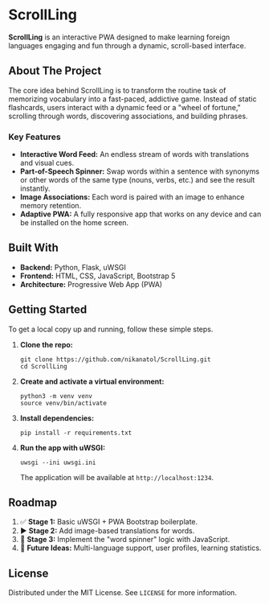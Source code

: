 # ScrollLing

**ScrollLing** is an interactive PWA designed to make learning foreign languages engaging and fun through a dynamic, scroll-based interface.

## About The Project

The core idea behind ScrollLing is to transform the routine task of memorizing vocabulary into a fast-paced, addictive game. Instead of static flashcards, users interact with a dynamic feed or a "wheel of fortune," scrolling through words, discovering associations, and building phrases.

### Key Features

*   **Interactive Word Feed:** An endless stream of words with translations and visual cues.
*   **Part-of-Speech Spinner:** Swap words within a sentence with synonyms or other words of the same type (nouns, verbs, etc.) and see the result instantly.
*   **Image Associations:** Each word is paired with an image to enhance memory retention.
*   **Adaptive PWA:** A fully responsive app that works on any device and can be installed on the home screen.

## Built With

*   **Backend:** Python, Flask, uWSGI
*   **Frontend:** HTML, CSS, JavaScript, Bootstrap 5
*   **Architecture:** Progressive Web App (PWA)

## Getting Started

To get a local copy up and running, follow these simple steps.

1.  **Clone the repo:**
    ```
    git clone https://github.com/nikanatol/ScrollLing.git
    cd ScrollLing
    ```
2.  **Create and activate a virtual environment:**
    ```
    python3 -m venv venv
    source venv/bin/activate
    ```
3.  **Install dependencies:**
    ```
    pip install -r requirements.txt
    ```
4.  **Run the app with uWSGI:**
    ```
    uwsgi --ini uwsgi.ini
    ```
    The application will be available at `http://localhost:1234`.

## Roadmap

1.  ✅ **Stage 1:** Basic uWSGI + PWA Bootstrap boilerplate.
2.  ▶️ **Stage 2:** Add image-based translations for words.
3.  🔲 **Stage 3:** Implement the "word spinner" logic with JavaScript.
4.  🔲 **Future Ideas:** Multi-language support, user profiles, learning statistics.

## License

Distributed under the MIT License. See `LICENSE` for more information.
